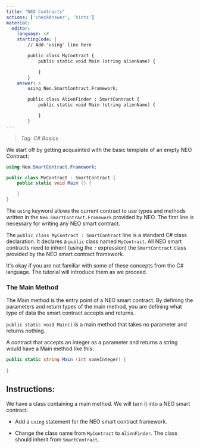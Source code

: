```yaml
---
title: "NEO Contracts"
actions: ['checkAnswer', 'hints']
material: 
  editor:
    language: c#
    startingCode: |
        // Add 'using' line here

        public class MyContract {
            public static void Main (string alienName) {

            }
        }
    answer: > 
        using Neo.SmartContract.Framework;

        public class AlienFinder : SmartContract {
            public static void Main (string alienName) {

            }
        }
---
```


> *Tag: C# Basics*

We start off by getting acquainted with the basic template of an empty NEO Contract:

```c#
using Neo.SmartContract.Framework;

public class MyContract : SmartContract {
    public static void Main () {

    }
}
```

The `using` keyword allows the current contract to use types and methods written in the `Neo.SmartContract.Framework` provided by NEO. The first line is necessary for writing any NEO smart contract. 

The `public class MyContract : SmartContract` line is a standard C# class declaration. It declares a `public` class named `MyContract`. All NEO smart contracts need to inherit (using the `:` expression) the `SmartContract` class provided by the NEO smart contract framework. 

It's okay if you are not familiar with some of these concepts from the C# language. The tutorial will introduce them as we proceed. 

### The Main Method

The Main method is the entry point of a NEO smart contract. By defining the parameters and return types of the main method, you are defining what type of data the smart contract accepts and returns. 

`public static void Main()` is a main method that takes no parameter and returns nothing. 

A contract that accepts an integer as a parameter and returns a string would have a Main method like this: 

```c#
public static string Main (int someInteger) {
  
}
```



## Instructions: 

We have a class containing a main method. We will turn it into a NEO smart contract. 

- Add a `using` statement for the NEO smart contract framework. 

- Change the class name from `MyContract` to `AlienFinder`. The class should inherit from `SmartContract`. 